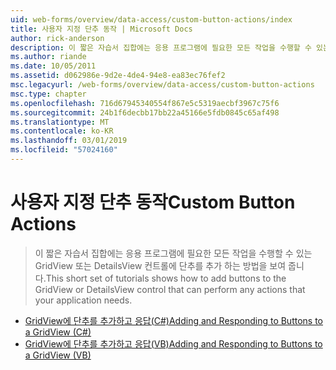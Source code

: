 ```yaml
---
uid: web-forms/overview/data-access/custom-button-actions/index
title: 사용자 지정 단추 동작 | Microsoft Docs
author: rick-anderson
description: 이 짧은 자습서 집합에는 응용 프로그램에 필요한 모든 작업을 수행할 수 있는 GridView 또는 DetailsView 컨트롤에 단추를 추가 하는 방법을 보여 줍니다.
ms.author: riande
ms.date: 10/05/2011
ms.assetid: d062986e-9d2e-4de4-94e8-ea83ec76fef2
msc.legacyurl: /web-forms/overview/data-access/custom-button-actions
msc.type: chapter
ms.openlocfilehash: 716d67945340554f867e5c5319aecbf3967c75f6
ms.sourcegitcommit: 24b1f6decbb17bb22a45166e5fdb0845c65af498
ms.translationtype: MT
ms.contentlocale: ko-KR
ms.lasthandoff: 03/01/2019
ms.locfileid: "57024160"
---
```

<a name="custom-button-actions"></a><span data-ttu-id="72e82-103">사용자 지정 단추 동작</span><span class="sxs-lookup"><span data-stu-id="72e82-103">Custom Button Actions</span></span>
====================
> <span data-ttu-id="72e82-104">이 짧은 자습서 집합에는 응용 프로그램에 필요한 모든 작업을 수행할 수 있는 GridView 또는 DetailsView 컨트롤에 단추를 추가 하는 방법을 보여 줍니다.</span><span class="sxs-lookup"><span data-stu-id="72e82-104">This short set of tutorials shows how to add buttons to the GridView or DetailsView control that can perform any actions that your application needs.</span></span>


- [<span data-ttu-id="72e82-105">GridView에 단추를 추가하고 응답(C#)</span><span class="sxs-lookup"><span data-stu-id="72e82-105">Adding and Responding to Buttons to a GridView (C#)</span></span>](adding-and-responding-to-buttons-to-a-gridview-cs.md)
- [<span data-ttu-id="72e82-106">GridView에 단추를 추가하고 응답(VB)</span><span class="sxs-lookup"><span data-stu-id="72e82-106">Adding and Responding to Buttons to a GridView (VB)</span></span>](adding-and-responding-to-buttons-to-a-gridview-vb.md)
